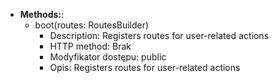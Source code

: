 

















































- **Methods:**:
  - boot(routes: RoutesBuilder)
    - Description: Registers routes for user-related actions
    - HTTP method: Brak
    - Modyfikator dostępu: public
    - Opis: Registers routes for user-related actions